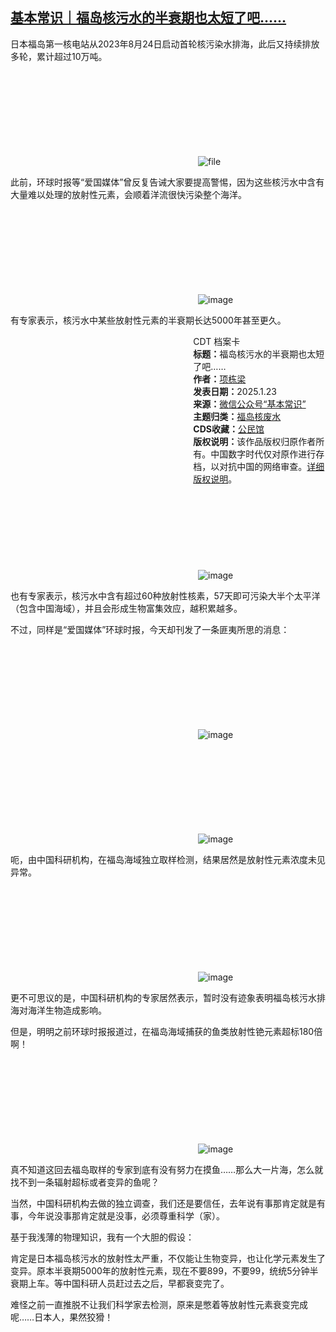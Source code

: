 <!--1737575551000-->
[基本常识｜福岛核污水的半衰期也太短了吧……](https://chinadigitaltimes.net/chinese/715295.html)
------

<p>日本福岛第一核电站从2023年8月24日启动首轮核污染水排海，此后又持续排放多轮，累计超过10万吨。</p><p><img decoding="async" src="data:image/svg+xml,%3Csvg%20xmlns='http://www.w3.org/2000/svg'%20viewBox='0%200%200%200'%3E%3C/svg%3E" alt="file" data-lazy-src="https://chinadigitaltimes.net/chinese/files/2025/01/image-1737593379943.png"><noscript><img decoding="async" src="https://chinadigitaltimes.net/chinese/files/2025/01/image-1737593379943.png" alt="file"></noscript></p><p>此前，环球时报等“爱国媒体”曾反复告诫大家要提高警惕，因为这些核污水中含有大量难以处理的放射性元素，会顺着洋流很快污染整个海洋。</p><p><img decoding="async" src="data:image/svg+xml,%3Csvg%20xmlns='http://www.w3.org/2000/svg'%20viewBox='0%200%200%200'%3E%3C/svg%3E" alt="image" data-lazy-src="https://chinadigitaltimes.net/chinese/files/2025/01/post-715295-679192cfd61a2."><noscript><img decoding="async" src="https://chinadigitaltimes.net/chinese/files/2025/01/post-715295-679192cfd61a2." alt="image"></noscript></p><p>有专家表示，核污水中某些放射性元素的半衰期长达5000年甚至更久。</p><div style="width:42%;float:right;padding-left:20px;"><div class="su-spoiler su-spoiler-style-fancy su-spoiler-icon-chevron-circle" data-scroll-offset="0" data-anchor-in-url="no"><div class="su-spoiler-title" tabindex="0" role="button"><span class="su-spoiler-icon"></span>CDT 档案卡</div><div class="su-spoiler-content su-u-clearfix su-u-trim"><strong>标题：</strong>福岛核污水的半衰期也太短了吧……<br><strong>作者：</strong><a href="https://chinadigitaltimes.net/space/基本常识" target="_blank">项栋梁</a><br><strong>发表日期：</strong>2025.1.23<br><strong>来源：</strong><a href="https://web.archive.org/web/*/https://mp.weixin.qq.com/s/bMrVFkUHFs5wo1EUC77ORg" target="_blank">微信公众号“基本常识”</a><br><strong>主题归类：</strong><a href="https://chinadigitaltimes.net/space/福岛核废水" target="_blank">福岛核废水</a><br><strong>CDS收藏：</strong><a href="https://chinadigitaltimes.net/space/%E5%85%AC%E6%B0%91%E9%A6%86" target="_blank" rel="noopener">公民馆</a><br><strong>版权说明：</strong>该作品版权归原作者所有。中国数字时代仅对原作进行存档，以对抗中国的网络审查。<a href="https://chinadigitaltimes.net/chinese/copyright">详细版权说明</a>。</div></div></div><p><img decoding="async" src="data:image/svg+xml,%3Csvg%20xmlns='http://www.w3.org/2000/svg'%20viewBox='0%200%200%200'%3E%3C/svg%3E" alt="image" data-lazy-src="https://chinadigitaltimes.net/chinese/files/2025/01/post-715295-679192cfe1957."><noscript><img decoding="async" src="https://chinadigitaltimes.net/chinese/files/2025/01/post-715295-679192cfe1957." alt="image"></noscript></p><p>也有专家表示，核污水中含有超过60种放射性核素，57天即可污染大半个太平洋（包含中国海域），并且会形成生物富集效应，越积累越多。</p><p>不过，同样是“爱国媒体”环球时报，今天却刊发了一条匪夷所思的消息：</p><p><img decoding="async" src="data:image/svg+xml,%3Csvg%20xmlns='http://www.w3.org/2000/svg'%20viewBox='0%200%200%200'%3E%3C/svg%3E" alt="image" data-lazy-src="https://chinadigitaltimes.net/chinese/files/2025/01/post-715295-679192cfed41a."><noscript><img decoding="async" src="https://chinadigitaltimes.net/chinese/files/2025/01/post-715295-679192cfed41a." alt="image"></noscript></p><p><img decoding="async" src="data:image/svg+xml,%3Csvg%20xmlns='http://www.w3.org/2000/svg'%20viewBox='0%200%200%200'%3E%3C/svg%3E" alt="image" data-lazy-src="https://chinadigitaltimes.net/chinese/files/2025/01/post-715295-679192d0001c3."><noscript><img decoding="async" src="https://chinadigitaltimes.net/chinese/files/2025/01/post-715295-679192d0001c3." alt="image"></noscript></p><p>呃，由中国科研机构，在福岛海域独立取样检测，结果居然是放射性元素浓度未见异常。</p><p><img decoding="async" src="data:image/svg+xml,%3Csvg%20xmlns='http://www.w3.org/2000/svg'%20viewBox='0%200%200%200'%3E%3C/svg%3E" alt="image" data-lazy-src="https://chinadigitaltimes.net/chinese/files/2025/01/post-715295-679192d009287."><noscript><img decoding="async" src="https://chinadigitaltimes.net/chinese/files/2025/01/post-715295-679192d009287." alt="image"></noscript></p><p>更不可思议的是，中国科研机构的专家居然表示，暂时没有迹象表明福岛核污水排海对海洋生物造成影响。</p><p>但是，明明之前环球时报报道过，在福岛海域捕获的鱼类放射性铯元素超标180倍啊！</p><p><img decoding="async" src="data:image/svg+xml,%3Csvg%20xmlns='http://www.w3.org/2000/svg'%20viewBox='0%200%200%200'%3E%3C/svg%3E" alt="image" data-lazy-src="https://chinadigitaltimes.net/chinese/files/2025/01/post-715295-679192d01243b."><noscript><img decoding="async" src="https://chinadigitaltimes.net/chinese/files/2025/01/post-715295-679192d01243b." alt="image"></noscript></p><p>真不知道这回去福岛取样的专家到底有没有努力在摸鱼……那么大一片海，怎么就找不到一条辐射超标或者变异的鱼呢？</p><p>当然，中国科研机构去做的独立调查，我们还是要信任，去年说有事那肯定就是有事，今年说没事那肯定就是没事，必须尊重科学（家）。</p><p>基于我浅薄的物理知识，我有一个大胆的假设：</p><p>肯定是日本福岛核污水的放射性太严重，不仅能让生物变异，也让化学元素发生了变异。原本半衰期5000年的放射性元素，现在不要899，不要99，统统5分钟半衰期上车。等中国科研人员赶过去之后，早都衰变完了。</p><p>难怪之前一直推脱不让我们科学家去检测，原来是憋着等放射性元素衰变完成呢……日本人，果然狡猾！</p><div class="addtoany_share_save_container addtoany_content addtoany_content_bottom"><div class="a2a_kit a2a_kit_size_32 addtoany_list" data-a2a-url="https://chinadigitaltimes.net/chinese/715295.html" data-a2a-title="基本常识｜福岛核污水的半衰期也太短了吧……"><a class="a2a_button_facebook" href="https://www.addtoany.com/add_to/facebook?linkurl=https%3A%2F%2Fchinadigitaltimes.net%2Fchinese%2F715295.html&amp;linkname=%E5%9F%BA%E6%9C%AC%E5%B8%B8%E8%AF%86%EF%BD%9C%E7%A6%8F%E5%B2%9B%E6%A0%B8%E6%B1%A1%E6%B0%B4%E7%9A%84%E5%8D%8A%E8%A1%B0%E6%9C%9F%E4%B9%9F%E5%A4%AA%E7%9F%AD%E4%BA%86%E5%90%A7%E2%80%A6%E2%80%A6" title="Facebook" rel="nofollow noopener" target="_blank"></a><a class="a2a_button_twitter" href="https://www.addtoany.com/add_to/twitter?linkurl=https%3A%2F%2Fchinadigitaltimes.net%2Fchinese%2F715295.html&amp;linkname=%E5%9F%BA%E6%9C%AC%E5%B8%B8%E8%AF%86%EF%BD%9C%E7%A6%8F%E5%B2%9B%E6%A0%B8%E6%B1%A1%E6%B0%B4%E7%9A%84%E5%8D%8A%E8%A1%B0%E6%9C%9F%E4%B9%9F%E5%A4%AA%E7%9F%AD%E4%BA%86%E5%90%A7%E2%80%A6%E2%80%A6" title="Twitter" rel="nofollow noopener" target="_blank"></a><a class="a2a_button_telegram" href="https://www.addtoany.com/add_to/telegram?linkurl=https%3A%2F%2Fchinadigitaltimes.net%2Fchinese%2F715295.html&amp;linkname=%E5%9F%BA%E6%9C%AC%E5%B8%B8%E8%AF%86%EF%BD%9C%E7%A6%8F%E5%B2%9B%E6%A0%B8%E6%B1%A1%E6%B0%B4%E7%9A%84%E5%8D%8A%E8%A1%B0%E6%9C%9F%E4%B9%9F%E5%A4%AA%E7%9F%AD%E4%BA%86%E5%90%A7%E2%80%A6%E2%80%A6" title="Telegram" rel="nofollow noopener" target="_blank"></a><a class="a2a_button_reddit" href="https://www.addtoany.com/add_to/reddit?linkurl=https%3A%2F%2Fchinadigitaltimes.net%2Fchinese%2F715295.html&amp;linkname=%E5%9F%BA%E6%9C%AC%E5%B8%B8%E8%AF%86%EF%BD%9C%E7%A6%8F%E5%B2%9B%E6%A0%B8%E6%B1%A1%E6%B0%B4%E7%9A%84%E5%8D%8A%E8%A1%B0%E6%9C%9F%E4%B9%9F%E5%A4%AA%E7%9F%AD%E4%BA%86%E5%90%A7%E2%80%A6%E2%80%A6" title="Reddit" rel="nofollow noopener" target="_blank"></a><a class="a2a_button_whatsapp" href="https://www.addtoany.com/add_to/whatsapp?linkurl=https%3A%2F%2Fchinadigitaltimes.net%2Fchinese%2F715295.html&amp;linkname=%E5%9F%BA%E6%9C%AC%E5%B8%B8%E8%AF%86%EF%BD%9C%E7%A6%8F%E5%B2%9B%E6%A0%B8%E6%B1%A1%E6%B0%B4%E7%9A%84%E5%8D%8A%E8%A1%B0%E6%9C%9F%E4%B9%9F%E5%A4%AA%E7%9F%AD%E4%BA%86%E5%90%A7%E2%80%A6%E2%80%A6" title="WhatsApp" rel="nofollow noopener" target="_blank"></a><a class="a2a_button_email" href="https://www.addtoany.com/add_to/email?linkurl=https%3A%2F%2Fchinadigitaltimes.net%2Fchinese%2F715295.html&amp;linkname=%E5%9F%BA%E6%9C%AC%E5%B8%B8%E8%AF%86%EF%BD%9C%E7%A6%8F%E5%B2%9B%E6%A0%B8%E6%B1%A1%E6%B0%B4%E7%9A%84%E5%8D%8A%E8%A1%B0%E6%9C%9F%E4%B9%9F%E5%A4%AA%E7%9F%AD%E4%BA%86%E5%90%A7%E2%80%A6%E2%80%A6" title="Email" rel="nofollow noopener" target="_blank"></a><a class="a2a_button_copy_link" href="https://www.addtoany.com/add_to/copy_link?linkurl=https%3A%2F%2Fchinadigitaltimes.net%2Fchinese%2F715295.html&amp;linkname=%E5%9F%BA%E6%9C%AC%E5%B8%B8%E8%AF%86%EF%BD%9C%E7%A6%8F%E5%B2%9B%E6%A0%B8%E6%B1%A1%E6%B0%B4%E7%9A%84%E5%8D%8A%E8%A1%B0%E6%9C%9F%E4%B9%9F%E5%A4%AA%E7%9F%AD%E4%BA%86%E5%90%A7%E2%80%A6%E2%80%A6" title="Copy Link" rel="nofollow noopener" target="_blank"></a><a class="a2a_dd addtoany_share_save addtoany_share" href="https://www.addtoany.com/share"></a></div></div>

